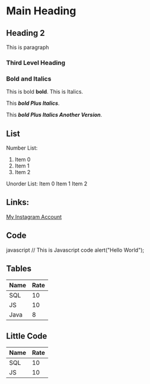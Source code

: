 # Main Heading

## Heading 2

This is paragraph

### Third Level Heading

### Bold and Italics

This is bold **bold**. This is Italics.

This ___bold Plus Italics___.

This ***bold Plus Italics Another Version***.

## List

Number List:
1. Item 0
2. Item 1
3. Item 2

Unorder List:
Item 0
Item 1
Item 2

## Links:

[My Instagram Account](https://www.instagram.com/aish_thakkar/)


## Code
javascript
// This is Javascript code
alert("Hello World");
## Tables
| Name | Rate |
|------|------|
|SQL | 10|
| JS | 10|
| Java| 8|

## Little Code
Name | Rate 
------|------
SQL | 10
JS | 10
